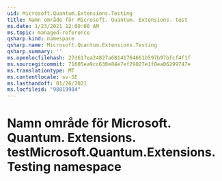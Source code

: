 ```yaml
---
uid: Microsoft.Quantum.Extensions.Testing
title: Namn område för Microsoft. Quantum. Extensions. test
ms.date: 1/23/2021 12:00:00 AM
ms.topic: managed-reference
qsharp.kind: namespace
qsharp.name: Microsoft.Quantum.Extensions.Testing
qsharp.summary: ''
ms.openlocfilehash: 27d617ea24827a68141764661b597b97bfcf4f1f
ms.sourcegitcommit: 71605ea9cc630e84e7ef29027e1f0ea06299747e
ms.translationtype: MT
ms.contentlocale: sv-SE
ms.lasthandoff: 01/26/2021
ms.locfileid: "98819984"
---
```

# <a name="microsoftquantumextensionstesting-namespace"></a><span data-ttu-id="ccdb2-102">Namn område för Microsoft. Quantum. Extensions. test</span><span class="sxs-lookup"><span data-stu-id="ccdb2-102">Microsoft.Quantum.Extensions.Testing namespace</span></span>



